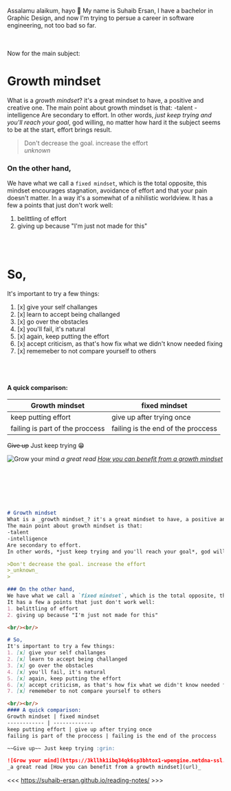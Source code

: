 Assalamu alaikum, hayo :wave:
My name is Suhaib Ersan, I have a bachelor in Graphic Design, and now I'm trying to persue a career in software engineering, not too bad so far.    

<br/><br/>
Now for the main subject:

# Growth mindset
What is a _growth mindset_? it's a great mindset to have, a positive and creative one.
The main point about growth mindset is that: 
-talent
-intelligence 
Are secondary to effort. 
In other words, *just keep trying and you'll reach your goal*, god willing, no matter how hard it the subject seems to be at the start, effort brings result.

>Don't decrease the goal. increase the effort  
>_unknown_
>

### On the other hand,
We have what we call a `fixed mindset`, which is the total opposite, this mindset encourages stagnation, avoidance of effort and that your pain doesn't matter. In a way it's a somewhat of a nihilistic worldview.
It has a few a points that just don't work well:
1. belittling of effort
2. giving up because "I'm just not made for this"

<br/><br/>

# So,
It's important to try a few things:
1. [x]  give your self challanges
2. [x]  learn to accept being challanged
3. [x]  go over the obstacles
4. [x]  you'll fail, it's natural
5. [x]  again, keep putting the effort
6. [x]  accept criticism, as that's how fix what we didn't know needed fixing
7. [x]  rememeber to not compare yourself to others

<br/><br/> 

#### A quick comparison:
Growth mindset | fixed mindset
------------ | -------------
keep putting effort | give up after trying once
failing is part of the proccess | failing is the end of the proccess

~~Give up~~ Just keep trying :grin:

![Grow your mind](https://3kllhk1ibq34qk6sp3bhtox1-wpengine.netdna-ssl.com/wp-content/uploads/2015/11/growth-mindset.png)
_a great read [How you can benefit from a growth mindset](url)_


<br/><br/> 
<br/><br/> 





```markdown

# Growth mindset
What is a _growth mindset_? it's a great mindset to have, a positive and creative one.
The main point about growth mindset is that: 
-talent
-intelligence 
Are secondary to effort. 
In other words, *just keep trying and you'll reach your goal*, god willing, no matter how hard it the subject seems to be at the start, effort brings result.

>Don't decrease the goal. increase the effort  
>_unknown_
>

### On the other hand,
We have what we call a `fixed mindset`, which is the total opposite, this mindset encourages stagnation, avoidance of effort and that your pain doesn't matter. In a way it's a somewhat of a nihilistic worldview.
It has a few a points that just don't work well:
1. belittling of effort
2. giving up because "I'm just not made for this"

<br/><br/>

# So,
It's important to try a few things:
1. [x] give your self challanges
2. [x] learn to accept being challanged
3. [x] go over the obstacles
4. [x] you'll fail, it's natural
5. [x] again, keep putting the effort
6. [x] accept criticism, as that's how fix what we didn't know needed fixing
7. [x] rememeber to not compare yourself to others

<br/><br/> 
#### A quick comparison:
Growth mindset | fixed mindset
------------ | -------------
keep putting effort | give up after trying once
failing is part of the proccess | failing is the end of the proccess

~~Give up~~ Just keep trying :grin:

![Grow your mind](https://3kllhk1ibq34qk6sp3bhtox1-wpengine.netdna-ssl.com/wp-content/uploads/2015/11/growth-mindset.png)
_a great read [How you can benefit from a growth mindset](url)_


```


<<< https://suhaib-ersan.github.io/reading-notes/ >>>
